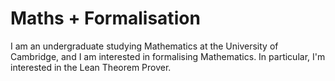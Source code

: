 # Maths + Formalisation

I am an undergraduate studying Mathematics at the University of Cambridge, and I am interested in formalising Mathematics. In particular, I'm interested in the Lean Theorem Prover. 

<!--
### Hi there 👋

**shingtaklam1324/shingtaklam1324** is a ✨ _special_ ✨ repository because its `README.md` (this file) appears on your GitHub profile.

Here are some ideas to get you started:

- 🔭 I’m currently working on ...
- 🌱 I’m currently learning ...
- 👯 I’m looking to collaborate on ...
- 🤔 I’m looking for help with ...
- 💬 Ask me about ...
- 📫 How to reach me: ...
- 😄 Pronouns: ...
- ⚡ Fun fact: ...
-->
